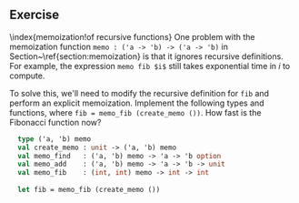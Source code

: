  
## Exercise
  \index{memoization!of recursive functions}
  One problem with the memoization function `memo : ('a -> 'b) -> ('a -> 'b)` in
  Section~\ref{section:memoization} is that it ignores recursive definitions.  For example,
  the expression `memo fib $i$` still takes exponential time in $i$ to compute.
  
  To solve this, we'll need to modify the recursive definition for `fib` and perform an
  explicit memoization.  Implement the following types and functions, where
  `fib = memo_fib (create_memo ())`.  How fast is the Fibonacci function now?
  
```ocaml
  type ('a, 'b) memo
  val create_memo : unit -> ('a, 'b) memo
  val memo_find   : ('a, 'b) memo -> 'a -> 'b option
  val memo_add    : ('a, 'b) memo -> 'a -> 'b -> unit
  val memo_fib    : (int, int) memo -> int -> int
  
  let fib = memo_fib (create_memo ())
```
  

